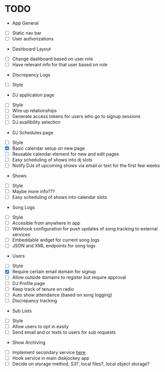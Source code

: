 # TODO
- App General
 - [ ] Static nav bar
 - [ ] User authorizations
- Dashboard Layout
 - [ ] Change dashboard based on user role
  - [ ] Have relevant info for that user based on role
- Discrepancy Logs
 - [ ] Style
- DJ application page
 - [ ] Style
 - [ ] Wire up relationships
 - [ ] Generate access tokens for users who go to signup sessions
 - [ ] DJ availibility selection
- DJ Schedules page
 - [ ] Style
 - [x] Basic calendar setup on new page
 - [ ] Reusable calendar element for new and edit pages
 - [ ] Easy scheduling of shows into dj slots
 - [ ] Notify DJs of upcoming shows via email or text for the first few weeks
- Shows
 - [ ] Style
 - [ ] Maybe more info???
 - [ ] Easy scheduling of shows into calendar slots
- Song Logs
 - [ ] Style
 - [ ] Accesible from anywhere in app
 - [ ] Webhook configuration for push updates of song tracking to external services
 - [ ] Embeddable widget for current song logs
 - [ ] JSON and XML endpoints for song logs
- Users
 - [ ] Style
 - [x] Require certain email domain for signup
  - [ ] Allow outside domains to register but require approval
 - [ ] DJ Profile page
 - [ ] Keep track of tenure on radio
 - [ ] Auto show attendance (based on song logging)
 - [ ] Discrepancy tracking
- Sub Lists
 - [ ] Style
 - [ ] Allow users to opt in easily
 - [ ] Send email and or texts to users for sub requests
- Show Archiving
 - [ ] Implement secondary service [here](https://github.com/WMTU/diskjockey-show-archiver)
 - [ ] Hook service in main diskjockey app
 - [ ] Decide on storage method, S3?, local files?, local object storage?
